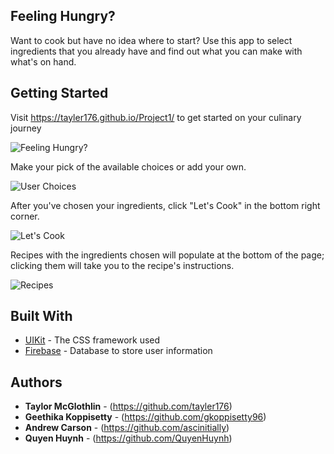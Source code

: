## Feeling Hungry?

Want to cook but have no idea where to start? Use this app to select ingredients that you already have and find out what you can make with what's on hand. 

## Getting Started

Visit https://tayler176.github.io/Project1/ to get started on your culinary journey

![Feeling Hungry?](../master/assets/images/feeling_hungry.PNG)

Make your pick of the available choices or add your own.

![User Choices](../master/assets/images/user_choices.PNG)


After you've chosen your ingredients, click "Let's Cook" in the bottom right corner.

![Let's Cook](../master/assets/images/cook_button.PNG)

Recipes with the ingredients chosen will populate at the bottom of the page; clicking them will take you to the recipe's instructions. 

![Recipes](../master/assets/images/recipes.PNG)


## Built With

* [UIKit](https://getuikit.com/docs/) - The CSS framework used
* [Firebase](https://firebase.google.com/) - Database to store user information

## Authors

* **Taylor McGlothlin** - (https://github.com/tayler176)
* **Geethika Koppisetty**  - (https://github.com/gkoppisetty96)
* **Andrew Carson** - (https://github.com/ascinitially)
* **Quyen Huynh** - (https://github.com/QuyenHuynh)
